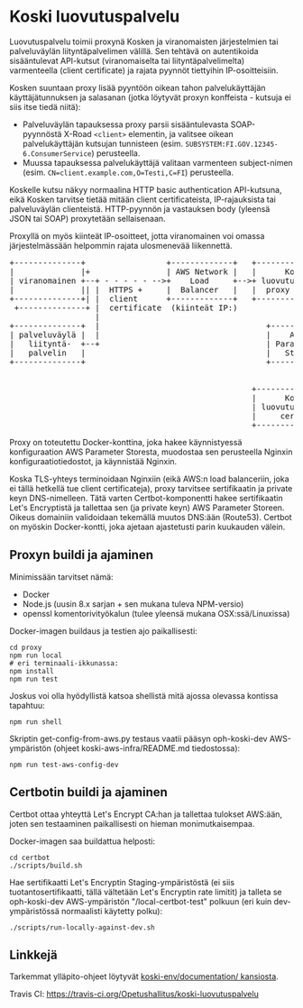 # Koski luovutuspalvelu

Luovutuspalvelu toimii proxynä Kosken ja viranomaisten järjestelmien tai
palveluväylän liityntäpalvelimen välillä. Sen tehtävä on autentikoida
sisääntulevat API-kutsut (viranomaiselta tai liityntäpalvelimelta)
varmenteella (client certificate) ja rajata pyynnöt tiettyihin
IP-osoitteisiin. 

Kosken suuntaan proxy lisää pyyntöön oikean tahon palvelukäyttäjän käyttäjätunnuksen
ja salasanan (jotka löytyvät proxyn konffeista - kutsuja ei siis itse tiedä niitä):

* Palveluväylän tapauksessa proxy parsii sisääntulevasta SOAP-pyynnöstä X-Road
  `<client>` elementin, ja valitsee oikean palvelukäyttäjän kutsujan tunnisteen 
  (esim. `SUBSYSTEM:FI.GOV.12345-6.ConsumerService`) perusteella.
* Muussa tapauksessa palvelukäyttäjä valitaan varmenteen subject-nimen
  (esim. `CN=client.example.com,O=Testi,C=FI`) perusteella. 

Koskelle kutsu näkyy normaalina HTTP basic authentication API-kutsuna, eikä
Kosken tarvitse tietää mitään client certificateista, IP-rajauksista tai
palveluväylän clienteistä. HTTP-pyynnön ja vastauksen body (yleensä JSON tai SOAP)
proxytetään sellaisenaan.

Proxyllä on myös kiinteät IP-osoitteet, jotta viranomainen voi omassa
järjestelmässään helpommin rajata ulosmenevää liikennettä.

<pre>
+--------------+                 +-------------+   +-----------------+               +---------------+   +------------------+
|              |+                | AWS Network |   |      Koski      |               |      AWS      |   |      Koski       |+
| viranomainen +--+ - - - - - -->+    Load     +-->+ luovutuspalvelu +-- - - - - - ->+  Application  +---+ sovelluspalvelin ||
|              || |  HTTPS +     |  Balancer   |   |  proxy (Nginx)  |  HTTPS +      | Load Balancer |   |      (AWS)       ||
+--------------+| |  client      +-------------+   +--------+--------+  basic auth   +---------------+   +------------------+|
 +--------------+ |  certificate  (kiinteät IP:)            |                                             +------------------+
                  |                                         |
+--------------+  |                                   +-----+-----+
| palveluväylä |  |                                   |    AWS    |   Luovutuspalvelun konfiguraatio
|   liityntä-  +--+                                   | Parameter |   (mm. sallitut viranomaisten varmenteet ja IP:t,
|   palvelin   |                                      |   Store   |   palvelimen varmenne ja private key)
+--------------+                                      +-----+-----+
                                                            ^
                                                            |
                                                   +--------+--------+
                                                   |      Koski      |         +------------------+
                                                   | luovutuspalvelu +- - - -->+ Let's Encrypt CA |
                                                   |     certbot     |         +------------------+
                                                   +-----------------+
</pre>

Proxy on toteutettu Docker-konttina, joka hakee käynnistyessä konfiguraation
AWS Parameter Storesta, muodostaa sen perusteella Nginxin konfiguraatiotiedostot,
ja käynnistää Nginxin.

Koska TLS-yhteys terminoidaan Nginxiin (eikä AWS:n load balanceriin,
joka ei tällä hetkellä tue client certificateja), proxy tarvitsee
sertifikaatin ja private keyn DNS-nimelleen. Tätä varten
Certbot-komponentti hakee sertifikaatin Let's Encryptistä ja tallettaa
sen (ja private keyn) AWS Parameter Storeen. Oikeus domainiin validoidaan
tekemällä muutos DNS:ään (Route53). Certbot on myöskin
Docker-kontti, joka ajetaan ajastetusti parin kuukauden välein.

## Proxyn buildi ja ajaminen

Minimissään tarvitset nämä:

 * Docker
 * Node.js (uusin 8.x sarjan + sen mukana tuleva NPM-versio)
 * openssl komentorivityökalun (tulee yleensä mukana OSX:ssä/Linuxissa)

Docker-imagen buildaus ja testien ajo paikallisesti:

    cd proxy
    npm run local
    # eri terminaali-ikkunassa:
    npm install
    npm run test

Joskus voi olla hyödyllistä katsoa shellistä mitä ajossa olevassa kontissa tapahtuu:

    npm run shell

Skriptin get-config-from-aws.py testaus vaatii pääsyn oph-koski-dev AWS-ympäristön
(ohjeet koski-aws-infra/README.md tiedostossa):

    npm run test-aws-config-dev

## Certbotin buildi ja ajaminen

Certbot ottaa yhteyttä Let's Encrypt CA:han ja tallettaa tulokset
AWS:ään, joten sen testaaminen paikallisesti on hieman
monimutkaisempaa.

Docker-imagen saa buildattua helposti:

    cd certbot
    ./scripts/build.sh

Hae sertifikaatti Let's Encryptin Staging-ympäristöstä (ei siis
tuotantosertifikaatti, tällä vältetään Let's Encryptin rate limitit)
ja talleta se oph-koski-dev AWS-ympäristön "/local-certbot-test" polkuun
(eri kuin dev-ympäristössä normaalisti käytetty polku):

    ./scripts/run-locally-against-dev.sh

## Linkkejä

Tarkemmat ylläpito-ohjeet löytyvät [koski-env/documentation/ kansiosta](https://github.com/Opetushallitus/koski-aws-infra/tree/master/koski-legacy-env/documentation).

Travis CI: https://travis-ci.org/Opetushallitus/koski-luovutuspalvelu
